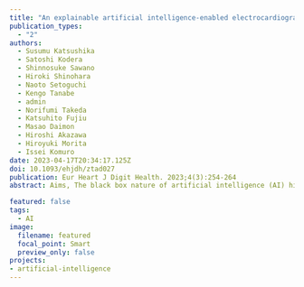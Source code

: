 ```yaml
---
title: "An explainable artificial intelligence-enabled electrocardiogram analysis model for the classification of reduced left ventricular function"
publication_types:
  - "2"
authors:
  - Susumu Katsushika 
  - Satoshi Kodera
  - Shinnosuke Sawano
  - Hiroki Shinohara
  - Naoto Setoguchi
  - Kengo Tanabe
  - admin
  - Norifumi Takeda
  - Katsuhito Fujiu
  - Masao Daimon
  - Hiroshi Akazawa
  - Hiroyuki Morita
  - Issei Komuro
date: 2023-04-17T20:34:17.125Z
doi: 10.1093/ehjdh/ztad027
publication: Eur Heart J Digit Health. 2023;4(3):254-264
abstract: Aims, The black box nature of artificial intelligence (AI) hinders the development of interpretable AI models that are applicable in clinical practice. We aimed to develop an AI model for classifying patients of reduced left ventricular ejection fraction (LVEF) from 12-lead electrocardiograms (ECG) with the decision-interpretability. Methods and results, We acquired paired ECG and echocardiography datasets from the central and co-operative institutions. For the central institution dataset, a random forest model was trained to identify patients with reduced LVEF among 29 907 ECGs. Shapley additive explanations were applied to 7196 ECGs. To extract the model's decision criteria, the calculated Shapley additive explanations values were clustered for 192 non-paced rhythm patients in which reduced LVEF was predicted. Although the extracted criteria were different for each cluster, these criteria generally comprised a combination of six ECG findings: negative T-wave inversion in I/V5-6 leads, low voltage in I/II/V4-6 leads, Q wave in V3-6 leads, ventricular activation time prolongation in I/V5-6 leads, S-wave prolongation in V2-3 leads, and corrected QT interval prolongation. Similarly, for the co-operative institution dataset, the extracted criteria comprised a combination of the same six ECG findings. Furthermore, the accuracy of seven cardiologists' ECG readings improved significantly after watching a video explaining the interpretation of these criteria (before, 62.9% ± 3.9% vs. after, 73.9% ± 2.4%; P = 0.02). Conclusion, We visually interpreted the model's decision criteria to evaluate its validity, thereby developing a model that provided the decision-interpretability required for clinical application.

featured: false
tags: 
  - AI
image:
  filename: featured
  focal_point: Smart
  preview_only: false
projects: 
- artificial-intelligence
---
```

